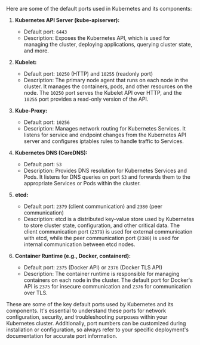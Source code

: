 Here are some of the default ports used in Kubernetes and its components:

1. **Kubernetes API Server (kube-apiserver):**
   - Default port: `6443`
   - Description: Exposes the Kubernetes API, which is used for managing the cluster, deploying applications, querying cluster state, and more.

2. **Kubelet:**
   - Default port: `10250` (HTTP) and `10255` (readonly port)
   - Description: The primary node agent that runs on each node in the cluster. It manages the containers, pods, and other resources on the node. The `10250` port serves the Kubelet API over HTTP, and the `10255` port provides a read-only version of the API.

3. **Kube-Proxy:**
   - Default port: `10256`
   - Description: Manages network routing for Kubernetes Services. It listens for service and endpoint changes from the Kubernetes API server and configures iptables rules to handle traffic to Services.

4. **Kubernetes DNS (CoreDNS):**
   - Default port: `53`
   - Description: Provides DNS resolution for Kubernetes Services and Pods. It listens for DNS queries on port `53` and forwards them to the appropriate Services or Pods within the cluster.

5. **etcd:**
   - Default port: `2379` (client communication) and `2380` (peer communication)
   - Description: etcd is a distributed key-value store used by Kubernetes to store cluster state, configuration, and other critical data. The client communication port (`2379`) is used for external communication with etcd, while the peer communication port (`2380`) is used for internal communication between etcd nodes.

6. **Container Runtime (e.g., Docker, containerd):**
   - Default port: `2375` (Docker API) or `2376` (Docker TLS API)
   - Description: The container runtime is responsible for managing containers on each node in the cluster. The default port for Docker's API is `2375` for insecure communication and `2376` for communication over TLS.

These are some of the key default ports used by Kubernetes and its components. It's essential to understand these ports for network configuration, security, and troubleshooting purposes within your Kubernetes cluster. Additionally, port numbers can be customized during installation or configuration, so always refer to your specific deployment's documentation for accurate port information.
